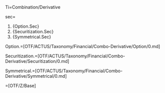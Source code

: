 Ti=Combination/Derivative

sec=<ol><li>{Option.Sec}<li>{Securitization.Sec}<li>{Symmetrical.Sec}</ol>

Option.=[OTF/ACTUS/Taxonomy/Financial/Combo-Derivative/Option/0.md]

Securitization.=[OTF/ACTUS/Taxonomy/Financial/Combo-Derivative/Securitization/0.md]

Symmetrical.=[OTF/ACTUS/Taxonomy/Financial/Combo-Derivative/Symmetrical/0.md]

=[OTF/Z/Base]